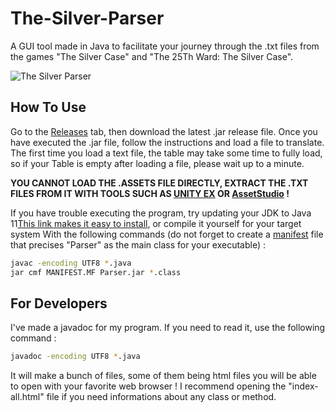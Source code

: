 # The-Silver-Parser



A GUI tool made in Java to facilitate your journey through the .txt files from the games "The Silver Case" and "The 25Th Ward: The Silver Case".

<img src="https://i.imgur.com/qEYwyEo.png"
     alt="The Silver Parser" />

## How To Use

Go to the [Releases](https://github.com/Sakimotor/The-Silver-Parser/releases) tab, then download the latest .jar release file.
Once you have executed the  .jar file, follow the instructions and load a file to translate. The first time you load a text file, the table may take some time to fully load, so if your Table is empty after loading a file, please wait up to a minute.

**YOU CANNOT LOAD THE .ASSETS FILE DIRECTLY, EXTRACT THE .TXT FILES FROM IT WITH TOOLS SUCH AS [UNITY EX](https://forum.zoneofgames.ru/topic/36240-unityex/) OR [AssetStudio](https://github.com/Perfare/AssetStudio) !**

If you have trouble executing the program, try updating your JDK to Java 11[This link makes it easy to install](https://ninite.com/adoptjavax11/), or compile it yourself for your target system With the following commands (do not forget to create a [manifest](https://docs.oracle.com/javase/tutorial/deployment/jar/manifestindex.html) file that precises "Parser" as the main class for your executable) :

```bash
javac -encoding UTF8 *.java
jar cmf MANIFEST.MF Parser.jar *.class
```

## For Developers

I've made a javadoc for my program. If you need to read it, use the following command :

```bash
javadoc -encoding UTF8 *.java
```

It will make a bunch of files, some of them being html files you will be able to open with your favorite web browser ! I recommend opening the "index-all.html" file if you need informations about any class or method.



